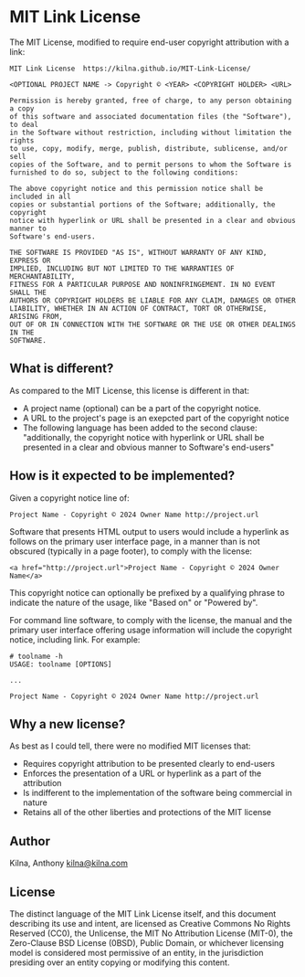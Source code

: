 # MIT Link License

The MIT License, modified to require end-user copyright attribution with a link:

```
MIT Link License  https://kilna.github.io/MIT-Link-License/

<OPTIONAL PROJECT NAME -> Copyright © <YEAR> <COPYRIGHT HOLDER> <URL>

Permission is hereby granted, free of charge, to any person obtaining a copy
of this software and associated documentation files (the "Software"), to deal
in the Software without restriction, including without limitation the rights
to use, copy, modify, merge, publish, distribute, sublicense, and/or sell
copies of the Software, and to permit persons to whom the Software is
furnished to do so, subject to the following conditions:

The above copyright notice and this permission notice shall be included in all
copies or substantial portions of the Software; additionally, the copyright
notice with hyperlink or URL shall be presented in a clear and obvious manner to
Software's end-users.

THE SOFTWARE IS PROVIDED "AS IS", WITHOUT WARRANTY OF ANY KIND, EXPRESS OR
IMPLIED, INCLUDING BUT NOT LIMITED TO THE WARRANTIES OF MERCHANTABILITY,
FITNESS FOR A PARTICULAR PURPOSE AND NONINFRINGEMENT. IN NO EVENT SHALL THE
AUTHORS OR COPYRIGHT HOLDERS BE LIABLE FOR ANY CLAIM, DAMAGES OR OTHER
LIABILITY, WHETHER IN AN ACTION OF CONTRACT, TORT OR OTHERWISE, ARISING FROM,
OUT OF OR IN CONNECTION WITH THE SOFTWARE OR THE USE OR OTHER DEALINGS IN THE
SOFTWARE.
```

## What is different?

As compared to the MIT License, this license is different in that:

* A project name (optional) can be a part of the copyright notice.
* A URL to the project's page is an exepcted part of the copyright notice
* The following language has been added to the second clause: "additionally,
  the copyright notice with hyperlink or URL shall be presented in a clear and
  obvious manner to Software's end-users"

## How is it expected to be implemented?

Given a copyright notice line of:

```
Project Name - Copyright © 2024 Owner Name http://project.url
```

Software that presents HTML output to users would include a hyperlink as
follows on the primary user interface page, in a manner than is not obscured
(typically in a page footer), to comply with the license:

```
<a href="http://project.url">Project Name - Copyright © 2024 Owner Name</a>
```

This copyright notice can optionally be prefixed by a qualifying phrase to
indicate the nature of the usage, like "Based on" or "Powered by".

For command line software, to comply with the license, the manual and the
primary user interface offering usage information will include the copyright
notice, including link. For example:

```
# toolname -h
USAGE: toolname [OPTIONS]

...

Project Name - Copyright © 2024 Owner Name http://project.url
```

## Why a new license?

As best as I could tell, there were no modified MIT licenses that:

* Requires copyright attribution to be presented clearly to end-users
* Enforces the presentation of a URL or hyperlink as a part of the attribution
* Is indifferent to the implementation of the software being commercial in nature
* Retains all of the other liberties and protections of the MIT license 

## Author

Kilna, Anthony <kilna@kilna.com>

## License

The distinct language of the MIT Link License itself, and this document
describing its use and intent, are licensed as Creative Commons No Rights
Reserved (CC0), the Unlicense, the MIT No Attribution License (MIT-0), the
Zero-Clause BSD License (0BSD), Public Domain, or whichever licensing
model is considered most permissive of an entity, in the jurisdiction
presiding over an entity copying or modifying this content.
